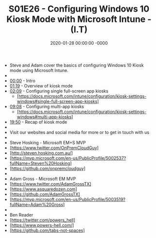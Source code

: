 ﻿---
layout: post
title: "S01E26 - Configuring Windows 10 Kiosk Mode with Microsoft Intune - (I.T)"
date: 2020-01-28 00:00:00 -0000
categories:
---

 * Steve and Adam cover the basics of configuring Windows 10 Kiosk mode using Microsoft Intune.  
 * 
 * [00:00](https://www.youtube.com/watch?v=_41uWko2WkE&t=0s) - Intro
 * [01:19](https://www.youtube.com/watch?v=_41uWko2WkE&t=79s) - Overview of kiosk mode
 * [02:09](https://www.youtube.com/watch?v=_41uWko2WkE&t=129s) - Configuring single full-screen app kiosks
   - [https://docs.microsoft.com/intune/configuration/kiosk-settings-windows#single-full-screen-app-kiosks]
 * [09:08](https://www.youtube.com/watch?v=_41uWko2WkE&t=548s) - Configuring multi-app kiosks
   - [https://docs.microsoft.com/intune/configuration/kiosk-settings-windows#multi-app-kiosks]
 * [19:50](https://www.youtube.com/watch?v=_41uWko2WkE&t=1190s) - Recap of kiosk mode
 * 
 * Visit our websites and social media for more or to get in touch with us
 * 
 * Steve Hosking - Microsoft EM+S MVP
 * [https://www.twitter.com/OnPremCloudGuy]
 * [http://steven.hosking.com.au/]
 * [https://mvp.microsoft.com/en-us/PublicProfile/5002537?fullName=Steven%20Hosking]
 * [https://github.com/onpremcloudguy]
 * 
 * Adam Gross - Microsoft EM MVP
 * [https://www.twitter.com/AdamGrossTX]
 * [https://www.asquaredozen.com]
 * [https://github.com/AdamGrossTX]
 * [https://mvp.microsoft.com/en-us/PublicProfile/5003519?fullName=Adam%20Gross]
 * 
 * Ben Reader
 * [https://twitter.com/powers_hell]
 * [https://www.powers-hell.com/]
 * [https://github.com/tabs-not-spaces]
